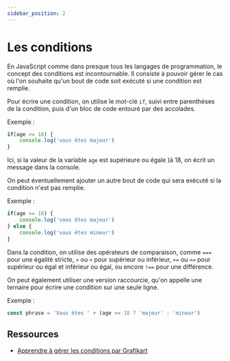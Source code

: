 ```yaml
---
sidebar_position: 2
---
```


# Les conditions

En JavaScript comme dans presque tous les langages de programmation, le concept des conditions est incontournable. Il consiste à pouvoir gérer le cas où l'on souhaite qu'un bout de code soit exécuté si une condition est remplie.

Pour écrire une condition, on utilise le mot-clé ```if```, suivi entre parenthèses de la condition, puis d'un bloc de code entouré par des accolades.

Exemple :

```js
if(age >= 18) {
    console.log('vous êtes majeur')
}
```

Ici, si la valeur de la variable ```age``` est supérieure ou égale )à 18, on écrit un message dans la console.

On peut éventuellement ajouter un autre bout de code qui sera exécuté si la condition n'est pas remplie.

Exemple :

```js
if(age >= 18) {
    console.log('vous êtes majeur')
} else {
    console.log('vous êtes mineur')
}
```

Dans la condition, on utilise des opérateurs de comparaison, comme ```===``` pour une égalité stricte, ```>``` ou ```<``` pour supérieur ou inférieur, ```>=``` ou ```<=``` pour supérieur ou égal et inférieur ou égal, ou encore ```!==``` pour une différence.

On peut également utiliser une version raccourcie, qu'on appelle une ternaire pour écrire une condition sur une seule ligne.

Exemple :

```js
const phrase = 'Vous êtes ' + (age >= 18 ? 'majeur' : 'mineur')
```

 ## Ressources

* [Apprendre à gérer les conditions par Grafikart](https://grafikart.fr/tutoriels/conditions-2056#autoplay)